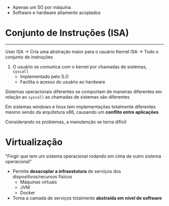 - Apenas um SO por máquina
- Software e hardware altamente acoplados
# Conjunto de Instruções (ISA)
---
User ISA -> Cria uma abstração maior para o usuário
Kernel ISA -> Todo o conjunto de instruções

1. O usuário se comunica com o kernel por chamadas de sistemas, ```syscall```
	- Implementado pelo S.O
	- Facilita o acesso do usuário ao hardware

Sistemas operacionais diferentes se comportam de maneiras diferentes em relação ao ```syscall``` as chamadas de sistemas são diferentes

Em sistemas windows e linux tem implementações totalmente diferentes mesmo sendo da arquitetura x86, causando um **conflito entre aplicações**

Considerando os problemas, a manutenção se torna difícil
# Virtualização
"Fingir que tem um sistema operacional rodando em cima de outro sistema operacional"
- Permite **desacoplar a infraestutura** de serviços dos dispositivos/recursos físicos
	- Máquinas virtuais
	- JVM
	- Docker
- Torna a camada de serviços totalmente **abstraída em nível de software**
